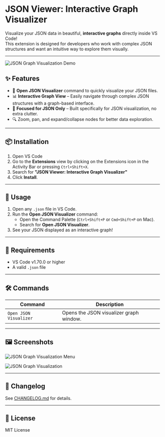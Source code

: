 # JSON Viewer: Interactive Graph Visualizer

Visualize your JSON data in beautiful, **interactive graphs** directly inside VS Code!  
This extension is designed for developers who work with complex JSON structures and want an intuitive way to explore them visually.

---
![JSON Graph Visualization Demo](https://ik.imagekit.io/qsj9rwkvv/ezgif.com-video-to-gif-converter%20(1).gif?updatedAt=1757738399712)

## ✨ Features
- 📂 **Open JSON Visualizer** command to quickly visualize your JSON files.
- 📊 **Interactive Graph View** – Easily navigate through complex JSON structures with a graph-based interface.
- 🎯 **Focused for JSON Only** – Built specifically for JSON visualization, no extra clutter.
- 🔍 Zoom, pan, and expand/collapse nodes for better data exploration.

---

## 📦 Installation
1. Open VS Code
2. Go to the **Extensions** view by clicking on the Extensions icon in the Activity Bar or pressing `Ctrl+Shift+X`.
3. Search for **"JSON Viewer: Interactive Graph Visualizer"**
4. Click **Install**.

---

## 🚀 Usage
1. Open any `.json` file in VS Code.
2. Run the **Open JSON Visualizer** command:
   - Open the Command Palette (`Ctrl+Shift+P` or `Cmd+Shift+P` on Mac).
   - Search for **Open JSON Visualizer**.
3. See your JSON displayed as an interactive graph!

---

## 🔧 Requirements
- VS Code v1.70.0 or higher
- A valid `.json` file

---

## 🛠 Commands

| Command                   | Description                             |
|---------------------------|-----------------------------------------|
| `Open JSON Visualizer`    | Opens the JSON visualizer graph window. |

---

## 🖼️ Screenshots
![JSON Graph Visualization Menu](https://ik.imagekit.io/qsj9rwkvv/Screenshot%202025-08-31%20at%201.22.11%E2%80%AFPM.png?updatedAt=1756626941414)

![JSON Graph Visualization](https://ik.imagekit.io/qsj9rwkvv/Screenshot%202025-08-31%20at%201.22.30%E2%80%AFPM.png?updatedAt=1756626919298)


---

## 📝 Changelog
See [CHANGELOG.md](./CHANGELOG.md) for details.

---

## 📄 License
MIT License
